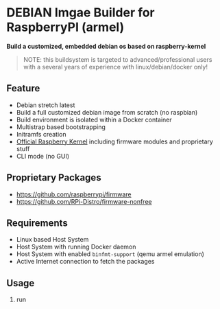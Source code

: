 DEBIAN Imgae Builder for RaspberryPI (armel)
==============================================

**Build a customized, embedded debian os based on raspberry-kernel**

> NOTE: this buildsystem is targeted to advanced/professional users with a several years of experience with linux/debian/docker only!

Feature
--------------------

* Debian stretch latest
* Build a full customized debian image from scratch (no raspbian)
* Build environment is isolated within a Docker container
* Multistrap based bootstrapping
* Initramfs creation
* [Official Raspberry Kernel](https://github.com/raspberrypi/firmware) including firmware modules and proprietary stuff
* CLI mode (no GUI)

Proprietary Packages
--------------------

* https://github.com/raspberrypi/firmware
* https://github.com/RPi-Distro/firmware-nonfree

Requirements
--------------------

* Linux based Host System
* Host System with running Docker daemon
* Host System with enabled `binfmt-support` (qemu armel emulation)
* Active Internet connection to fetch the packages

Usage
--------------------

1. run 